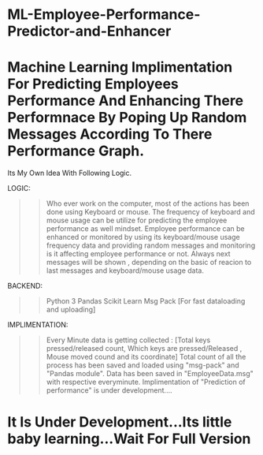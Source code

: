 # ML-Employee-Performance-Predictor-and-Enhancer
Machine Learning Implimentation For Predicting Employees Performance And Enhancing There Performnace By Poping Up Random Messages According To There Performance Graph. 
===================================================================================
Its My Own Idea With Following Logic.

LOGIC:
>> Who ever work on the computer, most of the actions has been done using Keyboard or mouse.
>> The frequency of keyboard and mouse usage can be utilize for predicting the employee performance as well mindset.
>> Employee performance can be enhanced or monitored by using its keyboard/mouse usage frequency data and providing random messages and monitoring is it affecting employee performance or not.
>> Always next messages will be shown , depending on the basic of reacion to last messages and keyboard/mouse usage data.

BACKEND:
>> Python 3
>> Pandas
>> Scikit Learn
>> Msg Pack [For fast dataloading and uploading]

IMPLIMENTATION:

>> Every Minute data is getting collected : [Total keys pressed/released count, Which keys are pressed/Released , Mouse moved cound and its coordinate]
>> Total count of all the process has been saved and loaded using "msg-pack" and "Pandas module".
>> Data has been saved in "EmployeeData.msg" with respective everyminute.
>> Implimentation of "Prediction of performance" is under development.... 


It Is Under Development...Its little baby learning...Wait For Full Version
===================================================================================
